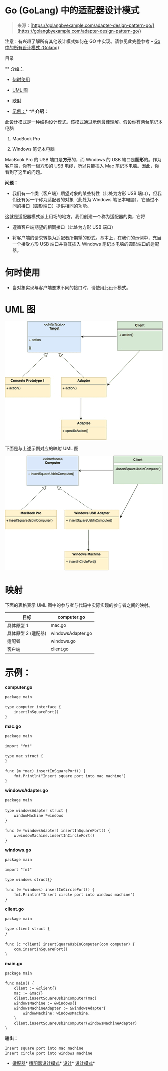 <!--yml

类别：未分类

日期：2024-10-13 06:02:10

-->

# Go (GoLang) 中的适配器设计模式

> 来源：[https://golangbyexample.com/adapter-design-pattern-go/](https://golangbyexample.com/adapter-design-pattern-go/)

注意：有兴趣了解所有其他设计模式如何在 GO 中实现。请参见此完整参考 – [Go 中的所有设计模式 (Golang)](https://golangbyexample.com/all-design-patterns-golang/)

目录

**   [介绍：](#Introduction "Introduction: ")

+   [何时使用](#When_to_Use "When to Use")

+   [UML 图](#UML_Diagram "UML Diagram")

+   [映射](#Mapping "Mapping ")

+   [示例：](#Example "Example:")*  *# **介绍：**

此设计模式是一种结构设计模式。该模式通过示例最佳理解。假设你有两台笔记本电脑

1.  MacBook Pro

1.  Windows 笔记本电脑

MacBook Pro 的 USB 端口是**方形**的，而 Windows 的 USB 端口是**圆形**的。作为客户端，你有一根方形的 USB 电缆，所以只能插入 Mac 笔记本电脑。因此，你看到了这里的问题。

**问题：**

+   我们有一个类（客户端）期望对象的某些特性（此处为方形 USB 端口），但我们还有另一个称为适配者的对象（此处为 Windows 笔记本电脑），它通过不同的接口（圆形端口）提供相同的功能。

这就是适配器模式派上用场的地方。我们创建一个称为适配器的类，它将

+   遵循客户端期望的相同接口（此处为方形 USB 端口）

+   将客户端的请求转换为适配者所期望的形式。基本上，在我们的示例中，充当一个接受方形 USB 端口并将其插入 Windows 笔记本电脑的圆形端口的适配器。

# **何时使用**

+   当对象实现与客户端要求不同的接口时，请使用此设计模式。

# **UML 图**

![](img/6632e3859f160ee0d25f02db10d4c996.png)

下面是与上述示例对应的映射 UML 图

![](img/d950f0f1c8f9c52eefd01e3dcb144658.png)

# **映射**

下面的表格表示 UML 图中的参与者与代码中实际实现的参与者之间的映射。

| 目标 | computer.go |
| --- | --- |
| 具体原型 1 | mac.go |
| 具体原型 2 (适配器) | windowsAdapter.go |
| 适配者 | windows.go |
| 客户端 | client.go |

# **示例**：

**computer.go**

```
package main

type computer interface {
    insertInSquarePort()
}
```

**mac.go**

```
package main

import "fmt"

type mac struct {
}

func (m *mac) insertInSquarePort() {
    fmt.Println("Insert square port into mac machine")
}
```

**windowsAdapter.go**

```
package main

type windowsAdapter struct {
	windowMachine *windows
}

func (w *windowsAdapter) insertInSquarePort() {
	w.windowMachine.insertInCirclePort()
} 
```

**windows.go**

```
package main

import "fmt"

type windows struct{}

func (w *windows) insertInCirclePort() {
    fmt.Println("Insert circle port into windows machine")
}
```

**client.go**

```
package main

type client struct {
}

func (c *client) insertSquareUsbInComputer(com computer) {
    com.insertInSquarePort()
}
```

**main.go**

```
package main

func main() {
    client := &client{}
    mac := &mac{}
    client.insertSquareUsbInComputer(mac)
    windowsMachine := &windows{}
    windowsMachineAdapter := &windowsAdapter{
        windowMachine: windowsMachine,
    }
    client.insertSquareUsbInComputer(windowsMachineAdapter)
}
```

**输出：**

```
Insert square port into mac machine
Insert circle port into windows machine
```

+   [适配器](https://golangbyexample.com/tag/adapter/)*   [适配器设计模式](https://golangbyexample.com/tag/adapter-design-pattern/)*   [设计](https://golangbyexample.com/tag/design/)*   [设计模式](https://golangbyexample.com/tag/design-pattern/)*
